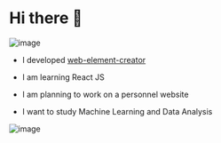 # Hi there 👋

![image](https://github-readme-stats.vercel.app/api?username=jadshaker&count_private=true&show_icons=true&hide=stars)

- I developed [web-element-creator](https://jadshaker.github.io/web-element-creator)

- I am learning React JS

- I am planning to work on a personnel website

- I want to study Machine Learning and Data Analysis

![image](https://media.giphy.com/media/gh0RRgkTXedvF0pDc0/giphy.gif)
